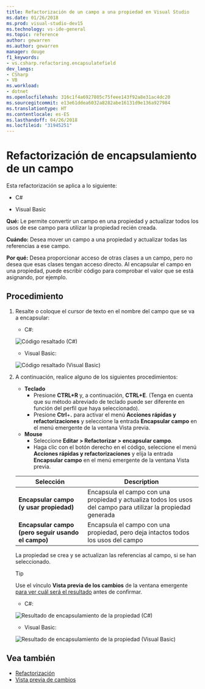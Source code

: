 ```yaml
---
title: Refactorización de un campo a una propiedad en Visual Studio
ms.date: 01/26/2018
ms.prod: visual-studio-dev15
ms.technology: vs-ide-general
ms.topic: reference
author: gewarren
ms.author: gewarren
manager: douge
f1_keywords:
- vs.csharp.refactoring.encapsulatefield
dev_langs:
- CSharp
- VB
ms.workload:
- dotnet
ms.openlocfilehash: 316c1f4a6927805c75feee143f92a8e31ac4dc20
ms.sourcegitcommit: e13e61ddea6032a8282abe16131d9e136a927984
ms.translationtype: HT
ms.contentlocale: es-ES
ms.lasthandoff: 04/26/2018
ms.locfileid: "31945251"
---
```

# <a name="encapsulate-a-field-refactoring"></a>Refactorización de encapsulamiento de un campo

Esta refactorización se aplica a lo siguiente:

- C#

- Visual Basic

**Qué:** Le permite convertir un campo en una propiedad y actualizar todos los usos de ese campo para utilizar la propiedad recién creada.

**Cuándo:** Desea mover un campo a una propiedad y actualizar todas las referencias a ese campo.

**Por qué:** Desea proporcionar acceso de otras clases a un campo, pero no desea que esas clases tengan acceso directo.  Al encapsular el campo en una propiedad, puede escribir código para comprobar el valor que se está asignando, por ejemplo.

## <a name="how-to"></a>Procedimiento

1. Resalte o coloque el cursor de texto en el nombre del campo que se va a encapsular:

   - C#:

    ![Código resaltado (C#)](media/encapsulate-highlight-cs.png)

   - Visual Basic:

    ![Código resaltado (Visual Basic)](media/encapsulate-highlight-vb.png)

1. A continuación, realice alguno de los siguientes procedimientos:

   - **Teclado**
     - Presione **CTRL+R** y, a continuación, **CTRL+E**.  (Tenga en cuenta que su método abreviado de teclado puede ser diferente en función del perfil que haya seleccionado).
     - Presione **Ctrl**+**.** para activar el menú **Acciones rápidas y refactorizaciones** y seleccione la entrada **Encapsular campo** en el menú emergente de la ventana Vista previa.
   - **Mouse**
     - Seleccione **Editar > Refactorizar > encapsular campo**.
     - Haga clic con el botón derecho en el código, seleccione el menú **Acciones rápidas y refactorizaciones** y elija la entrada **Encapsular campo** en el menú emergente de la ventana Vista previa.

   Selección | Description
   --------- | -----------
   **Encapsular campo (y usar propiedad)** | Encapsula el campo con una propiedad y actualiza todos los usos del campo para utilizar la propiedad generada
   **Encapsular campo (pero seguir usando el campo)** | Encapsula el campo con una propiedad, pero deja intactos todos los usos del campo

   La propiedad se crea y se actualizan las referencias al campo, si se han seleccionado.

   > [!TIP]
   > Use el vínculo **Vista previa de los cambios** de la ventana emergente [para ver cuál será el resultado](../../ide/preview-changes.md) antes de confirmar.

   - C#:

    ![Resultado de encapsulamiento de la propiedad (C#)](media/encapsulate-result-cs.png)

   - Visual Basic:

    ![Resultado de encapsulamiento de la propiedad (Visual Basic)](media/encapsulate-result-vb.png)

## <a name="see-also"></a>Vea también

- [Refactorización](../refactoring-in-visual-studio.md)
- [Vista previa de cambios](../../ide/preview-changes.md)